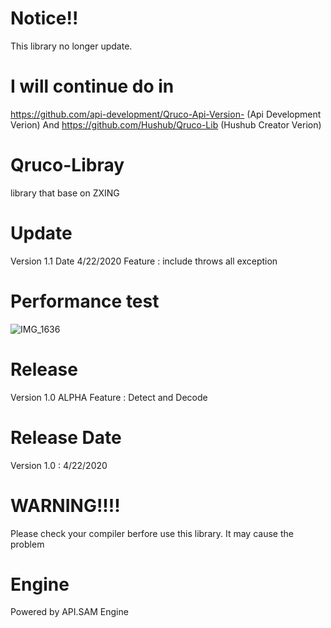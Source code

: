 # Notice!!
This library no longer update.

# I will continue do in
https://github.com/api-development/Qruco-Api-Version- (Api Development Verion)
And https://github.com/Hushub/Qruco-Lib (Hushub Creator Verion)

# Qruco-Libray
library that base on ZXING

# Update
Version 1.1
Date 4/22/2020
Feature : include throws all exception

# Performance test
![IMG_1636](https://user-images.githubusercontent.com/48949523/79940487-145abc00-848c-11ea-8280-da634442ae4e.jpg)



# Release
Version 1.0 ALPHA Feature : Detect and Decode

# Release Date
Version 1.0 : 4/22/2020

# WARNING!!!!
Please check your compiler berfore use this library. It may cause the problem

# Engine
Powered by API.SAM Engine

